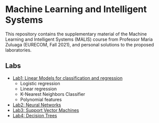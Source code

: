 # Machine Learning and Intelligent Systems 

This repository contains the supplementary material of the Machine Learning and Intelligent Systems (MALIS) course from Professor Maria Zuluaga (EURECOM, Fall 2021), and personal solutions to the proposed laboratories.

## Labs

- [Lab1: Linear Models for classification and regression](labs/lab1) 
  - Logistic regression
  - Linear regression
  - K-Nearest Neighbors Classifier
  - Polynomial features 
- [Lab2: Neural Networks](labs/lab2)
- [Lab3: Support Vector Machines](labs/lab3)
- [Lab4: Decision Trees](labs/lab4)
